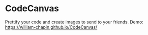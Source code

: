 # CodeCanvas
Prettify your code and create images to send to your friends.
Demo: https://william-chapin.github.io/CodeCanvas/